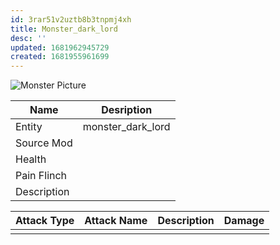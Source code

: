 ```yaml
---
id: 3rar51v2uztb8b3tnpmj4xh
title: Monster_dark_lord
desc: ''
updated: 1681962945729
created: 1681955961699
---
```

![Monster Picture](assets/img/knight_dark_lord.png)

|Name  |Desription|
|------|-------------|
|Entity|monster_dark_lord|
|Source Mod||
|Health||
|Pain Flinch||
|Description||

|Attack Type|Attack Name|Description|Damage|
|-----------|-----------|-----------|------|
||||
